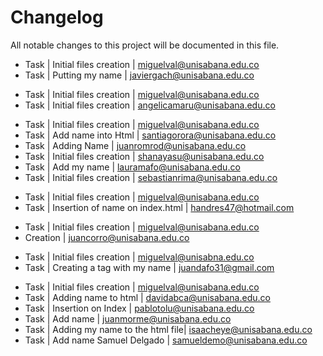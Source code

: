 # Changelog

All notable changes to this project will be documented in this file.

* Task | Initial files creation | miguelval@unisabana.edu.co
* Task | Putting my name | javiergach@unisabana.edu.co
- Task | Initial files creation | miguelval@unisabana.edu.co
- Task | Initial files creation | angelicamaru@unisabana.edu.co
* Task | Initial files creation | miguelval@unisabana.edu.co
* Task | Add name into Html | santiagorora@unisabana.edu.co
* Task | Adding Name | juanromrod@unisabana.edu.co
* Task | Initial files creation | shanayasu@unisabana.edu.co
* Task | Add my name | lauramafo@unisabana.edu.co
* Task | Initial files creation | sebastianrima@unisabana.edu.co
- Task | Initial files creation | miguelval@unisabana.edu.co
- Task | Insertion of name on index.html | handres47@hotmail.com
* Task | Initial files creation | miguelval@unisabana.edu.co
* Creation | juancorro@unisabana.edu.co
- Task | Initial files creation | miguelval@unisabna.edu.co
- Task | Creating a tag with my name | juandafo31@gmail.com
* Task | Initial files creation | miguelval@unisabana.edu.co
* Task | Adding name to html | davidabca@unisabana.edu.co
* Task | Insertion on Index | pablotolu@unisabana.edu.co
* Task | Add name | juanmorme@unisabana.edu.co
* Task | Adding my name to the html file| isaacheye@unisabana.edu.co
* Task | Add name Samuel Delgado | samueldemo@unisabana.edu.co